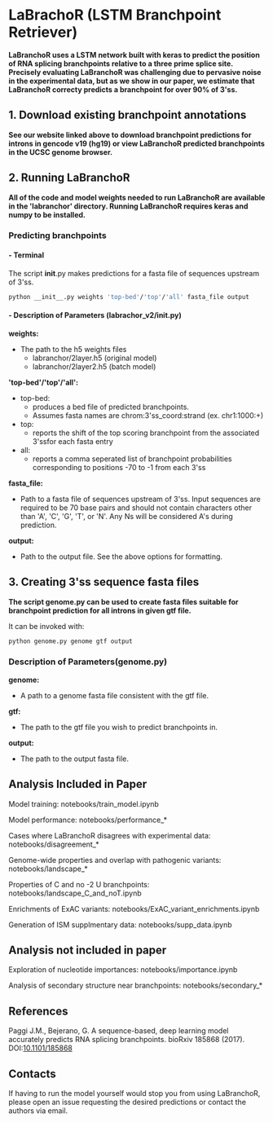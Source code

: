 # LaBrachoR (LSTM Branchpoint Retriever)
**LaBranchoR uses a LSTM network built with keras to predict the
position of RNA splicing branchpoints relative to a three prime
splice site. Precisely evaluating LaBranchoR was challenging due
to pervasive noise in the experimental data, but as we show in our
paper, we estimate that LaBranchoR correcty predicts a branchpoint
for over 90% of 3'ss.**

## 1. Download existing branchpoint annotations
**See our website linked above to download branchpoint predictions
for introns in gencode v19 (hg19) or view LaBranchoR predicted
branchpoints in the UCSC genome browser.**

## 2. Running LaBranchoR
**All of the code and model weights needed to run LaBranchoR are available in
the 'labranchor' directory. Running LaBranchoR requires keras and numpy to be installed.**

### Predicting branchpoints
#### - Terminal
The script __init__.py makes predictions for a fasta file of sequences upstream of 3'ss.
```sh
python __init__.py weights 'top-bed'/'top'/'all' fasta_file output
```

#### - Description of Parameters (labrachor_v2/__init__.py)
**weights:**
- The path to the h5 weights files
  - labranchor/2layer.h5 (original model)
  - labranchor/2layer2.h5 (batch model)

**'top-bed'/'top'/'all':**
- top-bed:
  - produces a bed file of predicted branchpoints. 
  - Assumes fasta names are chrom:3'ss_coord:strand (ex. chr1:1000:+)
- top:
  - reports the shift of the top scoring branchpoint from the associated 3'ssfor each fasta entry
- all:
  - reports a comma seperated list of branchpoint probabilities corresponding to positions -70 to -1 from each 3'ss

**fasta_file:**
- Path to a fasta file of sequences upstream of 3'ss. Input sequences are required to be 70 base pairs and should not contain characters other than 'A', 'C', 'G', 'T', or 'N'. Any Ns will be considered A's during prediction.

**output:**
- Path to the output file. See the above options for formatting.

## 3. Creating 3'ss sequence fasta files
**The script genome.py can be used to create fasta files suitable for branchpoint prediction for all introns in given gtf file.**

It can be invoked with:
```sh
python genome.py genome gtf output
```

### Description of Parameters(genome.py)
**genome:**
- A path to a genome fasta file consistent with the gtf file.

**gtf:**
- The path to the gtf file you wish to predict branchpoints in.

**output:**
- The path to the output fasta file.

## Analysis Included in Paper

Model training: notebooks/train_model.ipynb

Model performance: notebooks/performance_*

Cases where LaBranchoR disagrees with experimental data: notebooks/disagreement_*

Genome-wide properties and overlap with pathogenic variants: notebooks/landscape_*

Properties of C and no -2 U branchpoints: notebooks/landscape_C_and_noT.ipynb

Enrichments of ExAC variants: notebooks/ExAC_variant_enrichments.ipynb

Generation of ISM supplmentary data: notebooks/supp_data.ipynb

## Analysis not included in paper

Exploration of nucleotide importances: notebooks/importance.ipynb

Analysis of secondary structure near branchpoints: notebooks/secondary_*

## References
Paggi J.M., Bejerano, G. A sequence-based, deep learning model accurately predicts RNA splicing branchpoints. bioRxiv 185868 (2017). DOI:[10.1101/185868](http://www.biorxiv.org/content/early/2017/09/07/185868)

## Contacts
If having to run the model yourself would stop you from using LaBranchoR,
please open an issue requesting the desired predictions or contact the
authors via email.
